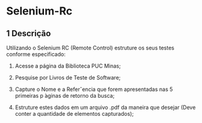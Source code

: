 # Selenium-Rc

## 1 Descrição

Utilizando o Selenium RC (Remote Control) estruture os seus testes conforme especificado:

1. Acesse a página da Biblioteca PUC Minas;

2. Pesquise por Livros de Teste de Software;

3. Capture o Nome e a Referˆencia que forem apresentadas nas 5 primeiras p ́aginas de
retorno da busca;

4. Estruture estes dados em um arquivo .pdf da maneira que desejar (Deve conter a
quantidade de elementos capturados);
